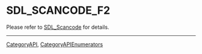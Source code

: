 # SDL_SCANCODE_F2

Please refer to [SDL_Scancode](SDL_Scancode) for details.

----
[CategoryAPI](CategoryAPI), [CategoryAPIEnumerators](CategoryAPIEnumerators)

